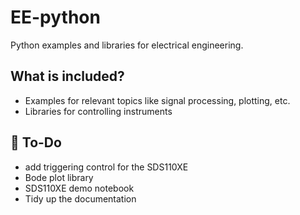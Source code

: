 # EE-python
Python examples and libraries for electrical engineering. 

## What is included?
- Examples for relevant topics like signal processing, plotting, etc.
- Libraries for controlling instruments 




## 📝 To-Do

- add triggering control for the SDS110XE
- Bode plot library
- SDS110XE demo notebook
- Tidy up the documentation



